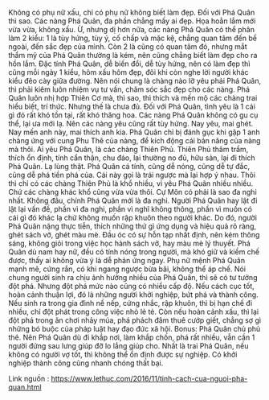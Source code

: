 Không có phụ nữ xấu, chỉ có phụ nữ không biết làm đẹp. Đối với Phá Quân thì sao. Các nàng Phá Quân, đa phần chẳng mấy ai đẹp. Họa hoằn lắm mới vừa vừa, không xấu. Ừ, nhưng dị hơn nữa, các nàng Phá Quân có thể phân làm 2 kiểu: 1 là tùy hứng, tùy ý, cố chấp và mặc kệ, chẳng quan tâm đến bề ngoài, đến sắc đẹp của mình. Còn 2 là cũng có quan tâm đó, nhưng mắt thẩm mỹ của Phá Quân thường là kém, nên cũng chẳng biết làm đẹp cho ra hồn lắm. Đặc tính Phá Quân, dễ biến đổi, dễ tùy hứng, nên có làm đẹp thì cũng mỗi ngày 1 kiểu, hôm xấu hôm đẹp, đôi khi còn nghe lời người khác kiểu đẽo cày giữa đường. Nên nói chung là chàng nào lỡ yêu phải Phá Quân, thì phải kiêm luôn nhiệm vụ tư vấn, chăm sóc sắc đẹp cho các nàng. Phá Quân luôn nhị hợp Thiên Cơ mà, thì sao, thì thích và mến mộ các chàng trai hiểu biết, trí thức. Nhưng thế là chưa đủ. Đối với Phá Quân, tình yêu là 1 cái gì đó rất khó tồn tại, rất khó thăng hoa. Các nàng Phá Quân không có gu cụ thể, lại ưa mới lạ. Nên các nàng yêu cũng rất tùy hứng. Nay yêu, mai ghét. Nay mến anh này, mai thích anh kia. Phá Quân chỉ bị đánh gục khi gặp 1 anh chàng ứng với cung Phu Thê của nàng, để kích động cái bản năng của nàng mà thôi. Ai yêu Phá Quân, là các chàng Thiên Phủ. Thiên Phủ thâm trầm, thích ổn định, tính cẩn thận, chu đáo, lại thường no đủ, hữu sản, lại đi thích Phá Quân. Lạ lùng thật. Phá Quân cá tính, cũng dễ nóng, cũng dễ tự đắc, cũng dễ phá tiền phá của. Cái này gọi là trái ngược mà lại hợp ý nhau. Thôi thì chỉ có các chàng Thiên Phủ là khổ nhiều, vì yêu Phá Quân nhiều nhiều. Chứ các chàng khác khổ cũng vừa vừa thôi. Cự Môn có phải là sao đa nghi nhất. Không đâu, chính Phá Quân mới là đa nghi. Người Phá Quân hay lật đi lật lại vấn đề, phần vì đa nghi, phần vì nghĩ không thông, phần vì muốn có cái gì đó khác lạ chứ không muốn rập khuôn theo người khác. Do đó, người Phá Quân nặng thực tiễn, thích những thứ gì ứng dụng và hiệu quả rõ ràng, ghét sách vở, ghét màu mè. Đầu óc có sự hỗn tạp nhất định, nên kém thông sáng, không giỏi trong việc học hành sách vở, hay màu mè lý thuyết. Phá Quân dù nam hay nữ, đều có tính nóng trong người, mà khó giữ và kiềm chế được, thấy ai không vừa ý là dễ phản ứng ngay. Phụ nữ mệnh Phá Quân mạnh mẽ, cứng rắn, có khi ngang ngược bừa bãi, không thể áp chế. Nói chung người sinh ra chịu ảnh hưởng nhiều của Phá Quân, thì sẽ có tư tưởng đột phá. Nhưng đột phá mức nào cũng có nhiều cấp độ. Nếu cách cục tốt, hoàn cảnh thuận lợi, đó là những người khởi nghiệp, bứt phá và thành công. Nếu sinh ra trong gia đình nề nếp, cứng nhắc, rập khuôn, thì bị hạn chế đi nhiều, chỉ đột phát trong công việc nhỏ lẻ tẻ. Còn nếu hoàn cảnh xấu, thì lại đột phá trong ăn chơi nhảy múa, phá phách đâm thuê cướp giết, chẳng sợ gì những bó buộc của pháp luật hay đạo đức xã hội. Bonus: Phá Quân chủ phủ thê. Nên Phá Quân dù đi khắp nơi, làm khắp chốn, phá rất nhiều, vẫn cần 1 người đứng sau lưng giúp đỡ lo lắng giúp cho. Nhất là trai Phá Quân, nếu không có người vợ tốt, thì không thể ổn định được sự nghiệp. Có khởi nghiệp thành công cũng nhanh chóng thất bại.

Link nguồn : https://www.lethuc.com/2016/11/tinh-cach-cua-nguoi-pha-quan.html